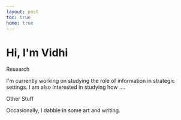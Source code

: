 ```yaml
---
layout: post
toc: true
home: true
---
```


# Hi, I'm Vidhi

Research 

I'm currently working on studying the role of information in strategic settings. I am also interested in studying how .... 

Other Stuff

Occasionally, I dabble in some art and writing. 
